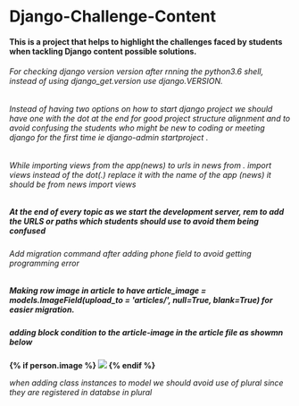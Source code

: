 # Django-Challenge-Content

#### This is a project that helps to highlight the challenges faced by students when tackling Django content possible solutions.

###### For checking django version version after rnning the python3.6 shell, instead of using *django_get.version* use *django.VERSION*.

###### Instead of having two options on how to start django project we should have one with the dot at the end for good project structure alignment and to avoid confusing the students who might be new to coding or meeting django for the first time ie *django-admin startproject .* 

###### While importing views from the app(news) to urls in news *from . import views* instead of the dot(.) replace it with the name of the app (news) it should be *from news import views*

##### At the end of every topic as we start the development server, rem to add the URLS or paths which students should use to avoid them being confused

###### Add migration command after adding phone field to avoid getting programming error 

##### Making row image in article to have article_image = models.ImageField(upload_to = 'articles/', null=True, blank=True) for easier migration.

##### adding block condition to the article-image in the article file as showmn below
**{% if person.image %}
    *<img src="{{ person.image.url }}">*
{% endif %}**

*when adding class instances to model we should avoid use of plural since they are registered in databse in plural*